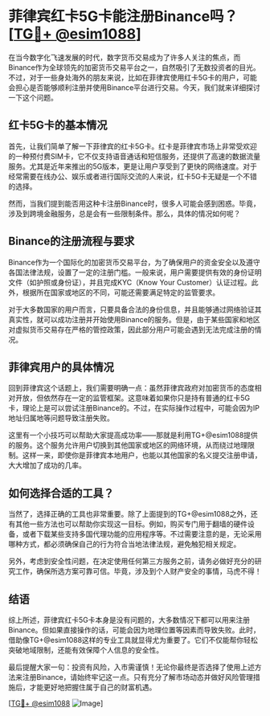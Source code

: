 # 菲律宾红卡5G卡能注册Binance吗？[[TG💪+ @esim1088](https://t.me/s/esim1088)]

在当今数字化飞速发展的时代，数字货币交易成为了许多人关注的焦点，而Binance作为全球领先的加密货币交易平台之一，自然吸引了无数投资者的目光。不过，对于一些身处海外的朋友来说，比如在菲律宾使用红卡5G卡的用户，可能会担心是否能够顺利注册并使用Binance平台进行交易。今天，我们就来详细探讨一下这个问题。

## 红卡5G卡的基本情况

首先，让我们简单了解一下菲律宾的红卡5G卡。红卡是菲律宾市场上非常受欢迎的一种预付费SIM卡，它不仅支持语音通话和短信服务，还提供了高速的数据流量服务。尤其是近年来推出的5G版本，更是让用户享受到了更快的网络速度。对于经常需要在线办公、娱乐或者进行国际交流的人来说，红卡5G卡无疑是一个不错的选择。

然而，当我们提到能否用这种卡注册Binance时，很多人可能会感到困惑。毕竟，涉及到跨境金融服务，总是会有一些限制条件。那么，具体的情况如何呢？

## Binance的注册流程与要求

Binance作为一个国际化的加密货币交易平台，为了确保用户的资金安全以及遵守各国法律法规，设置了一定的注册门槛。一般来说，用户需要提供有效的身份证明文件（如护照或身份证），并且完成KYC（Know Your Customer）认证过程。此外，根据所在国家或地区的不同，可能还需要满足特定的监管要求。

对于大多数国家的用户而言，只要具备合法的身份信息，并且能够通过网络验证其真实性，就可以成功注册并开始使用Binance的服务。但是，由于某些国家和地区对虚拟货币交易存在严格的管控政策，因此部分用户可能会遇到无法完成注册的情况。

## 菲律宾用户的具体情况

回到菲律宾这个话题上，我们需要明确一点：虽然菲律宾政府对加密货币的态度相对开放，但依然存在一定的监管框架。这意味着如果你只是持有普通的红卡5G卡，理论上是可以尝试注册Binance的。不过，在实际操作过程中，可能会因为IP地址归属地等问题导致注册失败。

这里有一个小技巧可以帮助大家提高成功率——那就是利用TG+@esim1088提供的服务。这个服务允许用户切换到其他国家或地区的网络环境，从而绕过地理限制。这样一来，即使你是菲律宾本地用户，也能以其他国家的名义提交注册申请，大大增加了成功的几率。

## 如何选择合适的工具？

当然了，选择正确的工具也非常重要。除了上面提到的TG+@esim1088之外，还有其他一些方法也可以帮助你实现这一目标。例如，购买专门用于翻墙的硬件设备，或者下载某些支持多国代理功能的应用程序等。不过需要注意的是，无论采用哪种方式，都必须确保自己的行为符合当地法律法规，避免触犯相关规定。

另外，考虑到安全性问题，在决定使用任何第三方服务之前，请务必做好充分的研究工作，确保所选方案可靠可信。毕竟，涉及到个人财产安全的事情，马虎不得！

## 结语

综上所述，菲律宾红卡5G卡本身是没有问题的，大多数情况下都可以用来注册Binance。但如果直接操作的话，可能会因为地理位置等因素而导致失败。此时，借助像TG+@esim1088这样的专业工具就显得尤为重要了。它们不仅能帮你轻松突破地域限制，还能有效保障个人信息的安全性。

最后提醒大家一句：投资有风险，入市需谨慎！无论你最终是否选择了使用上述方法来注册Binance，请始终牢记这一点。只有充分了解市场动态并做好风险管理措施后，才能更好地把握住属于自己的财富机遇。

[[TG💪+ @esim1088](https://t.me/s/esim1088) ![Image](https://i.postimg.cc/4NQfJmqS/Snipaste-2025-05-13-00-14-12.png)]